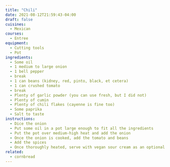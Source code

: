 ```yaml
---
title: "Chili"
date: 2021-08-12T21:59:43-04:00
draft: false
cuisines:
  - Mexican
courses:
  - Entree
equipment:
  - Cutting tools
  - Pot
ingredients:
  - Some oil
  - 1 medium to large onion
  - 1 bell pepper
  - break
  - 1 can beans (kidney, red, pinto, black, et cetera)
  - 1 can crushed tomato
  - break
  - Plenty of garlic powder (you can use fresh, but I did not)
  - Plenty of cumin
  - Plenty of chili flakes (cayenne is fine too)
  - Some paprika
  - Salt to taste
instructions:
  - Dice the onion
  - Put some oil in a pot large enough to fit all the ingredients
  - Put the pot over medium-high heat and add the onion
  - Once the onion is cooked, add the tomato and beans
  - Add the spices
  - Once thoroughly heated, serve with vegan sour cream as an optional topping
related:
  - cornbread
---
```

